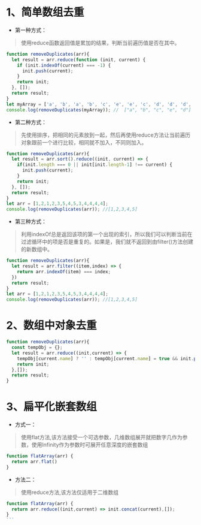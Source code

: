 # 1、简单数组去重
* 第一种方式： 
> 使用reduce函数返回值是累加的结果，判断当前遍历值是否在其中。
```javascript
function removeDuplicates(arr){
  let result = arr.reduce(function (init, current) {
    if (init.indexOf(current) === -1) {
      init.push(current);
    }
    return init;
  }, []);
  return result;
}
let myArray = ['a', 'b', 'a', 'b', 'c', 'e', 'e', 'c', 'd', 'd', 'd', 'd'];
console.log(removeDuplicates(myArray)); //  ["a", "b", "c", "e", "d"]
```
* 第二种方式：
> 先使用排序，把相同的元素放到一起，然后再使用reduce方法让当前遍历对象跟前一个进行比较，相同就不加入，不同则加入。
```javascript
function removeDuplicates(arr){
  let result = arr.sort().reduce((init, current) => {
    if(init.length === 0 || init[init.length-1] !== current) {
      init.push(current);
    }
    return init;
  }, []);
  return result;
}
let arr = [1,2,1,2,3,5,4,5,3,4,4,4,4];
console.log(removeDuplicates(arr)); //[1,2,3,4,5]
```
* 第三种方式：
> 利用indexOf总是返回该项的第一个出现的索引，所以我们可以判断当前在过滤循环中的项是否是重复的。如果是，我们就不返回到由filter()方法创建的新数组中。
```javascript
function removeDuplicates(arr){
  let result = arr.filter((item,index) => {
    return arr.indexOf(item) === index;
  })
  return result;
}
let arr = [1,2,1,2,3,5,4,5,3,4,4,4,4];
console.log(removeDuplicates(arr)); //[1,2,3,4,5]
```

# 2、数组中对象去重
```javascript
function removeDuplicates(arr){
  const tempObj = {};
  let result = arr.reduce((init,current) => {
    tempObj[current.name] ? '' : tempObj[current.name] = true && init.push(current);
    return init;
  },[]);
  return result;
}
```

# 3、扁平化嵌套数组
* 方式一：
> 使用flat方法,该方法接受一个可选参数，几维数组展开就把数字几作为参数，使用Infinity作为参数时可展开任意深度的嵌套数组
```javascript
function flatArray(arr) {
  return arr.flat()
}
```
* 方法二：
> 使用reduce方法,该方法仅适用于二维数组
``````javascript
function flatArray(arr) {
  return arr.reduce((init,current) => init.concat(current),[]);
}
```